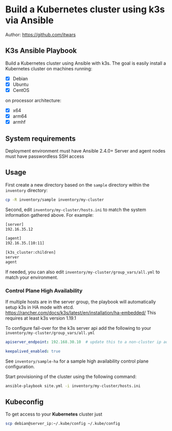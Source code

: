 # Build a Kubernetes cluster using k3s via Ansible

Author: <https://github.com/itwars>

## K3s Ansible Playbook

Build a Kubernetes cluster using Ansible with k3s. The goal is easily install a Kubernetes cluster on machines running:

- [X] Debian
- [X] Ubuntu
- [X] CentOS

on processor architecture:

- [X] x64
- [X] arm64
- [X] armhf

## System requirements

Deployment environment must have Ansible 2.4.0+
Server and agent nodes must have passwordless SSH access

## Usage

First create a new directory based on the `sample` directory within the `inventory` directory:

```bash
cp -R inventory/sample inventory/my-cluster
```

Second, edit `inventory/my-cluster/hosts.ini` to match the system information gathered above. For example:

```bash
[server]
192.16.35.12

[agent]
192.16.35.[10:11]

[k3s_cluster:children]
server
agent
```

If needed, you can also edit `inventory/my-cluster/group_vars/all.yml` to match your environment.

### Control Plane High Availability

If multiple hosts are in the server group, the playbook will automatically setup k3s in HA mode with etcd.
https://rancher.com/docs/k3s/latest/en/installation/ha-embedded/
This requires at least k3s version 1.19.1

To configure fail-over for the k3s server api add the following to your `inventory/my-cluster/group_vars/all.yml`

```yaml
apiserver_endpoint: 192.168.30.10  # update this to a non-cluster ip address

keepalived_enabled: true
```

See `inventory/sample-ha` for a sample high availability control plane configuration.

Start provisioning of the cluster using the following command:

```bash
ansible-playbook site.yml -i inventory/my-cluster/hosts.ini
```

## Kubeconfig

To get access to your **Kubernetes** cluster just

```bash
scp debian@server_ip:~/.kube/config ~/.kube/config
```
